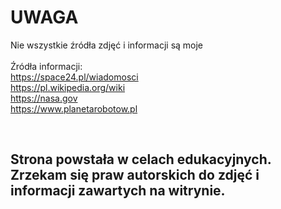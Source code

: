 # UWAGA
Nie wszystkie źródła zdjęć i informacji są moje <br><br>
Źródła informacji: <br>
https://space24.pl/wiadomosci <br>
https://pl.wikipedia.org/wiki <br>
https://nasa.gov <br>
https://www.planetarobotow.pl<br>

<br>

## <b>Strona powstała w celach edukacyjnych. Zrzekam się praw autorskich do zdjęć i informacji zawartych na witrynie.<br>